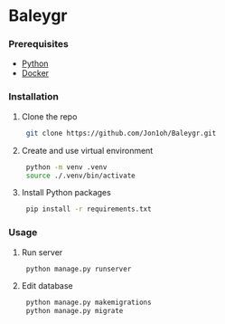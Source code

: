 # Baleygr

### Prerequisites

- [Python](https://www.python.org/)
- [Docker](https://www.docker.com/)

### Installation

1. Clone the repo
   ```sh
    git clone https://github.com/Jon1oh/Baleygr.git
   ```
2. Create and use virtual environment
   ```sh
    python -m venv .venv
    source ./.venv/bin/activate
   ```
3. Install Python packages
   ```sh
    pip install -r requirements.txt
   ```

### Usage

1. Run server
   ```sh
    python manage.py runserver
   ```
2. Edit database
   ```sh
    python manage.py makemigrations
    python manage.py migrate
   ```
